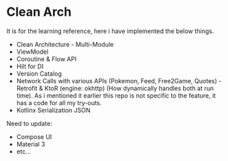 # Clean Arch

It is for the learning reference, here i have implemented the below things.

- Clean Architecture - Multi-Module
- ViewModel
- Coroutine & Flow API
- Hilt for DI
- Version Catalog
- Network Calls with various APIs (Pokemon, Feed, Free2Game, Quotes) - Retrofit & KtoR (engine: okhttp) (How dynamically handles both at run time).  As i mentioned it earlier this repo is not specific to the feature, it has a code for all my try-outs.
- Kotlinx Serialization JSON

Need to update:
- Compose UI
- Material 3
- etc...
